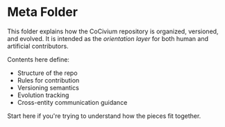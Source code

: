 # Meta Folder

This folder explains how the CoCivium repository is organized, versioned, and evolved.
It is intended as the *orientation layer* for both human and artificial contributors.

Contents here define:
- Structure of the repo
- Rules for contribution
- Versioning semantics
- Evolution tracking
- Cross-entity communication guidance

Start here if you're trying to understand how the pieces fit together.

